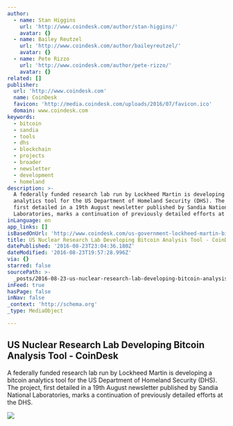 ```yaml
---
author:
  - name: Stan Higgins
    url: 'http://www.coindesk.com/author/stan-higgins/'
    avatar: {}
  - name: Bailey Reutzel
    url: 'http://www.coindesk.com/author/baileyreutzel/'
    avatar: {}
  - name: Pete Rizzo
    url: 'http://www.coindesk.com/author/pete-rizzo/'
    avatar: {}
related: []
publisher:
  url: 'http://www.coindesk.com'
  name: CoinDesk
  favicon: 'http://media.coindesk.com/uploads/2016/07/favicon.ico'
  domain: www.coindesk.com
keywords:
  - bitcoin
  - sandia
  - tools
  - dhs
  - blockchain
  - projects
  - broader
  - newsletter
  - development
  - homeland
description: >-
  A federally funded research lab run by Lockheed Martin is developing a bitcoin
  analytics tool for the US Department of Homeland Security (DHS). The project,
  first detailed in a 19th August newsletter published by Sandia National
  Laboratories, marks a continuation of previously detailed efforts at the DHS.
inLanguage: en
app_links: []
isBasedOnUrl: 'http://www.coindesk.com/us-government-lockheed-martin-bitcoin-analysis-tool/'
title: US Nuclear Research Lab Developing Bitcoin Analysis Tool - CoinDesk
datePublished: '2016-08-23T23:04:36.180Z'
dateModified: '2016-08-23T19:57:28.996Z'
via: {}
starred: false
sourcePath: >-
  _posts/2016-08-23-us-nuclear-research-lab-developing-bitcoin-analysis-tool-c.md
inFeed: true
hasPage: false
inNav: false
_context: 'http://schema.org'
_type: MediaObject

---
```

<article style=""><h1>US Nuclear Research Lab Developing Bitcoin Analysis Tool - CoinDesk</h1><p>A federally funded research lab run by Lockheed Martin is developing a bitcoin analytics tool for the US Department of Homeland Security (DHS). The project, first detailed in a 19th August newsletter published by Sandia National Laboratories, marks a continuation of previously detailed efforts at the DHS.</p><img src="https://media.coindesk.com/uploads/2016/08/airplane-research-e1471978742375.jpg" /></article>